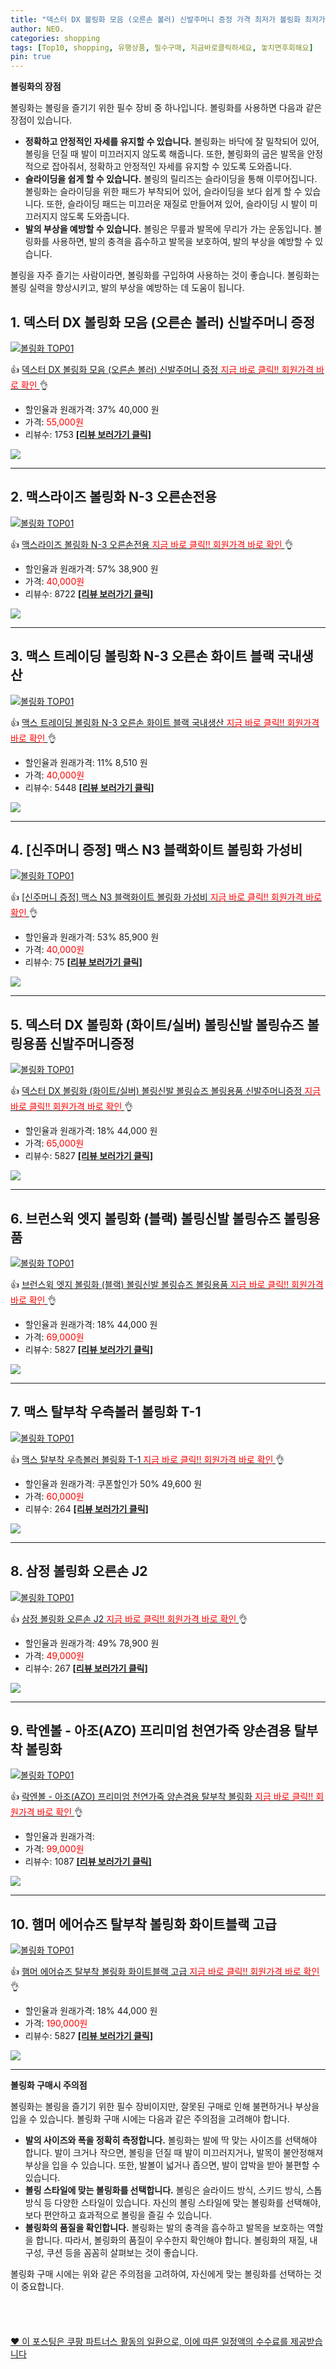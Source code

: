 ```yaml
---
title: "덱스터 DX 볼링화 모음 (오른손 볼러) 신발주머니 증정 가격 최저가 볼링화 최저가 할인가격 추천"
author: NEO.
categories: shopping
tags: [Top10, shopping, 유행상품, 필수구매, 지금바로클릭하세요, 놓치면후회해요]
pin: true
---
```

**볼링화의 장점**

볼링화는 볼링을 즐기기 위한 필수 장비 중 하나입니다. 볼링화를 사용하면 다음과 같은 장점이 있습니다.

* **정확하고 안정적인 자세를 유지할 수 있습니다.** 볼링화는 바닥에 잘 밀착되어 있어, 볼링을 던질 때 발이 미끄러지지 않도록 해줍니다. 또한, 볼링화의 굽은 발목을 안정적으로 잡아줘서, 정확하고 안정적인 자세를 유지할 수 있도록 도와줍니다.
* **슬라이딩을 쉽게 할 수 있습니다.** 볼링의 릴리즈는 슬라이딩을 통해 이루어집니다. 볼링화는 슬라이딩을 위한 패드가 부착되어 있어, 슬라이딩을 보다 쉽게 할 수 있습니다. 또한, 슬라이딩 패드는 미끄러운 재질로 만들어져 있어, 슬라이딩 시 발이 미끄러지지 않도록 도와줍니다.
* **발의 부상을 예방할 수 있습니다.** 볼링은 무릎과 발목에 무리가 가는 운동입니다. 볼링화를 사용하면, 발의 충격을 흡수하고 발목을 보호하여, 발의 부상을 예방할 수 있습니다.

볼링을 자주 즐기는 사람이라면, 볼링화를 구입하여 사용하는 것이 좋습니다. 볼링화는 볼링 실력을 향상시키고, 발의 부상을 예방하는 데 도움이 됩니다.

   

## 1. 덱스터 DX 볼링화 모음 (오른손 볼러) 신발주머니 증정

[![볼링화 TOP01](https://thumbnail9.coupangcdn.com/thumbnails/remote/490x490ex/image/vendor_inventory/13cc/76daa674b439417e6828c176a7a3abf72adc280ae24ac8f1abf5750855ad.png)](https://link.coupang.com/re/AFFSDP?lptag=AF3617701&subid=GithubCoopas&pageKey=7198243647&traceid=V0-153&itemId=18189060882&vendorItemId=73292199350)


👍 [덱스터 DX 볼링화 모음 (오른손 볼러) 신발주머니 증정 <font color=red> 지금 바로 클릭!! 회원가격 바로 확인 </font> ](https://link.coupang.com/re/AFFSDP?lptag=AF3617701&subid=GithubCoopas&pageKey=7198243647&traceid=V0-153&itemId=18189060882&vendorItemId=73292199350) 👌 


- 할인율과 원래가격: 37%  40,000   원
- 가격: <span style='color:red'>55,000원</span>
- 리뷰수: 1753  [**[리뷰 보러가기 클릭]**](https://link.coupang.com/re/AFFSDP?lptag=AF3617701&subid=GithubCoopas&pageKey=7198243647&traceid=V0-153&itemId=18189060882&vendorItemId=73292199350)

[![](/discount_price.png)](https://link.coupang.com/re/AFFSDP?lptag=AF3617701&subid=GithubCoopas&pageKey=7198243647&traceid=V0-153&itemId=18189060882&vendorItemId=73292199350)

---


   

## 2. 맥스라이즈 볼링화 N-3 오른손전용

[![볼링화 TOP01](https://thumbnail7.coupangcdn.com/thumbnails/remote/490x490ex/image/vendor_inventory/3ff8/04052cd4b037456dc681e62491c009c14f13b12d04aaf4e4099557aaf885.jpg)](https://link.coupang.com/re/AFFSDP?lptag=AF3617701&subid=GithubCoopas&pageKey=2372254696&traceid=V0-153&itemId=4130902188&vendorItemId=87718598113)


👍 [맥스라이즈 볼링화 N-3 오른손전용 <font color=red> 지금 바로 클릭!! 회원가격 바로 확인 </font> ](https://link.coupang.com/re/AFFSDP?lptag=AF3617701&subid=GithubCoopas&pageKey=2372254696&traceid=V0-153&itemId=4130902188&vendorItemId=87718598113) 👌 


- 할인율과 원래가격: 57%  38,900   원
- 가격: <span style='color:red'>40,000원</span>
- 리뷰수: 8722  [**[리뷰 보러가기 클릭]**](https://link.coupang.com/re/AFFSDP?lptag=AF3617701&subid=GithubCoopas&pageKey=2372254696&traceid=V0-153&itemId=4130902188&vendorItemId=87718598113)

[![](/discount_price.png)](https://link.coupang.com/re/AFFSDP?lptag=AF3617701&subid=GithubCoopas&pageKey=2372254696&traceid=V0-153&itemId=4130902188&vendorItemId=87718598113)

---


   

## 3. 맥스 트레이딩 볼링화 N-3 오른손 화이트 블랙 국내생산

[![볼링화 TOP01](https://thumbnail10.coupangcdn.com/thumbnails/remote/490x490ex/image/vendor_inventory/0202/1d4b1d154b3ec36aa3747714d40b81b2e93a14414ad9b5a0851a4c025129.jpg)](https://link.coupang.com/re/AFFSDP?lptag=AF3617701&subid=GithubCoopas&pageKey=7410129258&traceid=V0-153&itemId=19197859066&vendorItemId=85082077189)


👍 [맥스 트레이딩 볼링화 N-3 오른손 화이트 블랙 국내생산 <font color=red> 지금 바로 클릭!! 회원가격 바로 확인 </font> ](https://link.coupang.com/re/AFFSDP?lptag=AF3617701&subid=GithubCoopas&pageKey=7410129258&traceid=V0-153&itemId=19197859066&vendorItemId=85082077189) 👌 


- 할인율과 원래가격: 11%  8,510   원
- 가격: <span style='color:red'>40,000원</span>
- 리뷰수: 5448  [**[리뷰 보러가기 클릭]**](https://link.coupang.com/re/AFFSDP?lptag=AF3617701&subid=GithubCoopas&pageKey=7410129258&traceid=V0-153&itemId=19197859066&vendorItemId=85082077189)

[![](/discount_price.png)](https://link.coupang.com/re/AFFSDP?lptag=AF3617701&subid=GithubCoopas&pageKey=7410129258&traceid=V0-153&itemId=19197859066&vendorItemId=85082077189)

---


   

## 4. [신주머니 증정] 맥스 N3 블랙화이트 볼링화 가성비

[![볼링화 TOP01](https://thumbnail8.coupangcdn.com/thumbnails/remote/490x490ex/image/vendor_inventory/a8fa/ace9402e6c0881aec154472c03d9359840bcd919040243ef734cb7eb7b0d.png)](https://link.coupang.com/re/AFFSDP?lptag=AF3617701&subid=GithubCoopas&pageKey=6113410285&traceid=V0-153&itemId=11536872484&vendorItemId=78811928485)


👍 [[신주머니 증정] 맥스 N3 블랙화이트 볼링화 가성비 <font color=red> 지금 바로 클릭!! 회원가격 바로 확인 </font> ](https://link.coupang.com/re/AFFSDP?lptag=AF3617701&subid=GithubCoopas&pageKey=6113410285&traceid=V0-153&itemId=11536872484&vendorItemId=78811928485) 👌 


- 할인율과 원래가격: 53%  85,900   원
- 가격: <span style='color:red'>40,000원</span>
- 리뷰수: 75  [**[리뷰 보러가기 클릭]**](https://link.coupang.com/re/AFFSDP?lptag=AF3617701&subid=GithubCoopas&pageKey=6113410285&traceid=V0-153&itemId=11536872484&vendorItemId=78811928485)

[![](/discount_price.png)](https://link.coupang.com/re/AFFSDP?lptag=AF3617701&subid=GithubCoopas&pageKey=6113410285&traceid=V0-153&itemId=11536872484&vendorItemId=78811928485)

---


   

## 5. 덱스터 DX 볼링화 (화이트/실버) 볼링신발 볼링슈즈 볼링용품 신발주머니증정

[![볼링화 TOP01](https://thumbnail10.coupangcdn.com/thumbnails/remote/490x490ex/image/vendor_inventory/38bd/e8452ec939169f4e4c85dd7a5a18c5bb6213ecce3b6e43cf1a7be0cc1833.jpg)](https://link.coupang.com/re/AFFSDP?lptag=AF3617701&subid=GithubCoopas&pageKey=2233777699&traceid=V0-153&itemId=3812096642&vendorItemId=71796996937)


👍 [덱스터 DX 볼링화 (화이트/실버) 볼링신발 볼링슈즈 볼링용품 신발주머니증정 <font color=red> 지금 바로 클릭!! 회원가격 바로 확인 </font> ](https://link.coupang.com/re/AFFSDP?lptag=AF3617701&subid=GithubCoopas&pageKey=2233777699&traceid=V0-153&itemId=3812096642&vendorItemId=71796996937) 👌 


- 할인율과 원래가격: 18%  44,000   원
- 가격: <span style='color:red'>65,000원</span>
- 리뷰수: 5827  [**[리뷰 보러가기 클릭]**](https://link.coupang.com/re/AFFSDP?lptag=AF3617701&subid=GithubCoopas&pageKey=2233777699&traceid=V0-153&itemId=3812096642&vendorItemId=71796996937)

[![](/discount_price.png)](https://link.coupang.com/re/AFFSDP?lptag=AF3617701&subid=GithubCoopas&pageKey=2233777699&traceid=V0-153&itemId=3812096642&vendorItemId=71796996937)

---


   

## 6. 브런스윅 엣지 볼링화 (블랙) 볼링신발 볼링슈즈 볼링용품

[![볼링화 TOP01](https://thumbnail9.coupangcdn.com/thumbnails/remote/490x490ex/image/vendor_inventory/1f4a/70ace2ba64e6894bf59572689290741bae9cc6a77c71af95457e4850aad8.jpg)](https://link.coupang.com/re/AFFSDP?lptag=AF3617701&subid=GithubCoopas&pageKey=4798814371&traceid=V0-153&itemId=17478531860&vendorItemId=84646082113)


👍 [브런스윅 엣지 볼링화 (블랙) 볼링신발 볼링슈즈 볼링용품 <font color=red> 지금 바로 클릭!! 회원가격 바로 확인 </font> ](https://link.coupang.com/re/AFFSDP?lptag=AF3617701&subid=GithubCoopas&pageKey=4798814371&traceid=V0-153&itemId=17478531860&vendorItemId=84646082113) 👌 


- 할인율과 원래가격: 18%  44,000   원
- 가격: <span style='color:red'>69,000원</span>
- 리뷰수: 5827  [**[리뷰 보러가기 클릭]**](https://link.coupang.com/re/AFFSDP?lptag=AF3617701&subid=GithubCoopas&pageKey=4798814371&traceid=V0-153&itemId=17478531860&vendorItemId=84646082113)

[![](/discount_price.png)](https://link.coupang.com/re/AFFSDP?lptag=AF3617701&subid=GithubCoopas&pageKey=4798814371&traceid=V0-153&itemId=17478531860&vendorItemId=84646082113)

---


   

## 7. 맥스 탈부착 우측볼러 볼링화 T-1

[![볼링화 TOP01](https://thumbnail6.coupangcdn.com/thumbnails/remote/490x490ex/image/vendor_inventory/c6f0/a998a3f78cd8238a1ed15e6581ffbb33e77985de6dc392b8cadb7c47c186.jpg)](https://link.coupang.com/re/AFFSDP?lptag=AF3617701&subid=GithubCoopas&pageKey=2167129171&traceid=V0-153&itemId=3684773448&vendorItemId=79127304943)


👍 [맥스 탈부착 우측볼러 볼링화 T-1 <font color=red> 지금 바로 클릭!! 회원가격 바로 확인 </font> ](https://link.coupang.com/re/AFFSDP?lptag=AF3617701&subid=GithubCoopas&pageKey=2167129171&traceid=V0-153&itemId=3684773448&vendorItemId=79127304943) 👌 


- 할인율과 원래가격: 쿠폰할인가 50%  49,600   원
- 가격: <span style='color:red'>60,000원</span>
- 리뷰수: 264  [**[리뷰 보러가기 클릭]**](https://link.coupang.com/re/AFFSDP?lptag=AF3617701&subid=GithubCoopas&pageKey=2167129171&traceid=V0-153&itemId=3684773448&vendorItemId=79127304943)

[![](/discount_price.png)](https://link.coupang.com/re/AFFSDP?lptag=AF3617701&subid=GithubCoopas&pageKey=2167129171&traceid=V0-153&itemId=3684773448&vendorItemId=79127304943)

---


   

## 8. 삼정 볼링화 오른손 J2

[![볼링화 TOP01](https://thumbnail10.coupangcdn.com/thumbnails/remote/490x490ex/image/rs_quotation_api/pmhlotnf/385d06a930db43cea4115279d5f46f4d.jpg)](https://link.coupang.com/re/AFFSDP?lptag=AF3617701&subid=GithubCoopas&pageKey=7187849646&traceid=V0-153&itemId=18141656813&vendorItemId=85292152560)


👍 [삼정 볼링화 오른손 J2 <font color=red> 지금 바로 클릭!! 회원가격 바로 확인 </font> ](https://link.coupang.com/re/AFFSDP?lptag=AF3617701&subid=GithubCoopas&pageKey=7187849646&traceid=V0-153&itemId=18141656813&vendorItemId=85292152560) 👌 


- 할인율과 원래가격: 49%  78,900   원
- 가격: <span style='color:red'>49,000원</span>
- 리뷰수: 267  [**[리뷰 보러가기 클릭]**](https://link.coupang.com/re/AFFSDP?lptag=AF3617701&subid=GithubCoopas&pageKey=7187849646&traceid=V0-153&itemId=18141656813&vendorItemId=85292152560)

[![](/discount_price.png)](https://link.coupang.com/re/AFFSDP?lptag=AF3617701&subid=GithubCoopas&pageKey=7187849646&traceid=V0-153&itemId=18141656813&vendorItemId=85292152560)

---


   

## 9. 락엔볼 - 아조(AZO) 프리미엄 천연가죽 양손겸용 탈부착 볼링화

[![볼링화 TOP01](https://thumbnail6.coupangcdn.com/thumbnails/remote/490x490ex/image/vendor_inventory/0432/bf608a7e583e9298431c9a560417115abd88fd776c59f72c7d2eab3124b4.jpg)](https://link.coupang.com/re/AFFSDP?lptag=AF3617701&subid=GithubCoopas&pageKey=7731279852&traceid=V0-153&itemId=20775969532&vendorItemId=87845823785)


👍 [락엔볼 - 아조(AZO) 프리미엄 천연가죽 양손겸용 탈부착 볼링화 <font color=red> 지금 바로 클릭!! 회원가격 바로 확인 </font> ](https://link.coupang.com/re/AFFSDP?lptag=AF3617701&subid=GithubCoopas&pageKey=7731279852&traceid=V0-153&itemId=20775969532&vendorItemId=87845823785) 👌 


- 할인율과 원래가격: 
- 가격: <span style='color:red'>99,000원</span>
- 리뷰수: 1087  [**[리뷰 보러가기 클릭]**](https://link.coupang.com/re/AFFSDP?lptag=AF3617701&subid=GithubCoopas&pageKey=7731279852&traceid=V0-153&itemId=20775969532&vendorItemId=87845823785)

[![](/discount_price.png)](https://link.coupang.com/re/AFFSDP?lptag=AF3617701&subid=GithubCoopas&pageKey=7731279852&traceid=V0-153&itemId=20775969532&vendorItemId=87845823785)

---


   

## 10. 햄머 에어슈즈 탈부착 볼링화 화이트블랙 고급

[![볼링화 TOP01](https://thumbnail6.coupangcdn.com/thumbnails/remote/490x490ex/image/vendor_inventory/4a41/27020677abd5054df71b8ce2eb4d386c507f0d452712fa99a870cb36b334.png)](https://link.coupang.com/re/AFFSDP?lptag=AF3617701&subid=GithubCoopas&pageKey=7387685763&traceid=V0-153&itemId=19094090132&vendorItemId=86285041671)


👍 [햄머 에어슈즈 탈부착 볼링화 화이트블랙 고급 <font color=red> 지금 바로 클릭!! 회원가격 바로 확인 </font> ](https://link.coupang.com/re/AFFSDP?lptag=AF3617701&subid=GithubCoopas&pageKey=7387685763&traceid=V0-153&itemId=19094090132&vendorItemId=86285041671) 👌 


- 할인율과 원래가격: 18%  44,000   원
- 가격: <span style='color:red'>190,000원</span>
- 리뷰수: 5827  [**[리뷰 보러가기 클릭]**](https://link.coupang.com/re/AFFSDP?lptag=AF3617701&subid=GithubCoopas&pageKey=7387685763&traceid=V0-153&itemId=19094090132&vendorItemId=86285041671)

[![](/discount_price.png)](https://link.coupang.com/re/AFFSDP?lptag=AF3617701&subid=GithubCoopas&pageKey=7387685763&traceid=V0-153&itemId=19094090132&vendorItemId=86285041671)

---
**볼링화 구매시 주의점**

볼링화는 볼링을 즐기기 위한 필수 장비이지만, 잘못된 구매로 인해 불편하거나 부상을 입을 수 있습니다. 볼링화 구매 시에는 다음과 같은 주의점을 고려해야 합니다.

* **발의 사이즈와 폭을 정확히 측정합니다.** 볼링화는 발에 딱 맞는 사이즈를 선택해야 합니다. 발이 크거나 작으면, 볼링을 던질 때 발이 미끄러지거나, 발목이 불안정해져 부상을 입을 수 있습니다. 또한, 발볼이 넓거나 좁으면, 발이 압박을 받아 불편할 수 있습니다.
* **볼링 스타일에 맞는 볼링화를 선택합니다.** 볼링은 슬라이드 방식, 스키드 방식, 스톱 방식 등 다양한 스타일이 있습니다. 자신의 볼링 스타일에 맞는 볼링화를 선택해야, 보다 편안하고 효과적으로 볼링을 즐길 수 있습니다.
* **볼링화의 품질을 확인합니다.** 볼링화는 발의 충격을 흡수하고 발목을 보호하는 역할을 합니다. 따라서, 볼링화의 품질이 우수한지 확인해야 합니다. 볼링화의 재질, 내구성, 쿠션 등을 꼼꼼히 살펴보는 것이 좋습니다.

볼링화 구매 시에는 위와 같은 주의점을 고려하여, 자신에게 맞는 볼링화를 선택하는 것이 중요합니다.<br><br><br><br><br> [ ❤  이 포스팅은 쿠팡 파트너스 활동의 일환으로, 이에 따른 일정액의 수수료를 제공받습니다](https://link.coupang.com/a/bcEFyh)